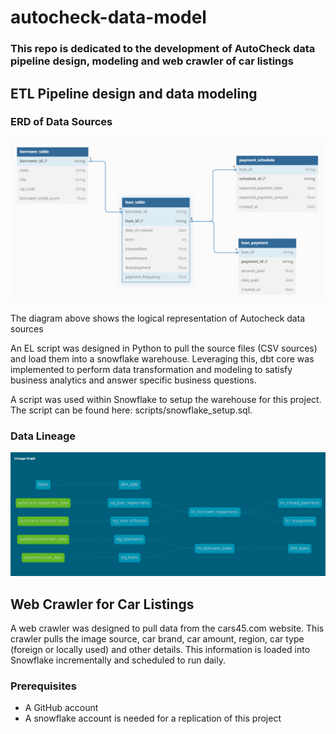 # autocheck-data-model

### This repo is dedicated to the development of AutoCheck data pipeline design, modeling and web crawler of car listings

## ETL Pipeline design and data modeling

### **ERD of Data Sources**

![alt text](docs/ERD.png)

The diagram above shows the logical representation of Autocheck data sources

An EL script was designed in Python to pull the source files (CSV sources) and load them into a snowflake warehouse. Leveraging this, dbt core was implemented to perform data transformation and modeling to satisfy business analytics and answer specific business questions.

A script was used within Snowflake to setup the warehouse for this project. The script can be found here: scripts/snowflake_setup.sql.

### **Data Lineage**

![alt text](docs/data-lineage.png)



## Web Crawler for Car Listings

A web crawler was designed to pull data from the cars45.com website. This crawler pulls the image source, car brand, car amount, region, car type (foreign or locally used) and other details. This information is loaded into Snowflake incrementally and scheduled to run daily.

### Prerequisites

- A GitHub account
- A snowflake account is needed for a replication of this project
